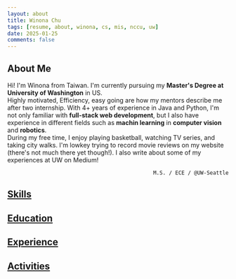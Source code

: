 ```yaml
---
layout: about
title: Winona Chu
tags: [resume, about, winona, cs, mis, nccu, uw]
date: 2025-01-25
comments: false
---
```



<h2 id="about" class="resume-title">About Me</h2>
<div class="myrow">
    <div class="col-12" style="text-align:left">
        Hi! I'm Winona from Taiwan. I'm currently pursuing my <strong>Master's Degree at University of Washington</strong> in US.<br/>
        Highly motivated, Efficiency, easy going are how my mentors describe me after two internship. With 4+ years of experience in Java and Python, I'm not only familiar with <strong>full-stack web development</strong>, but I also have experience in different fields such as <strong>machin learning</strong> in <strong>computer vision</strong> and <strong>robotics</strong>.<br/>
        <!-- and a proven track record in developing full stack software function and optimizing computer vision model performance. My research interests include software development, edge computing, human-computer interaction and machine learning in computer vision.<br/> -->
        During my free time, I enjoy playing basketball, watching TV series, and taking city walks. I'm lowkey trying to record movie reviews on my website (there's not much there yet though!). I also write about some of my experiences at UW on Medium!
    </div>
</div>
<p style="text-align:right">
    <code class="code-tag"> M.S. / ECE / @UW-Seattle</code>
</p>

<!-- Skills -->
<h2 id="ski-title" class="resume-title">
    <a id="ski-sec" href="#ski-title" onclick="expand_section('ski')">Skills <i id="ski-icon" class="fa fa-plus-square"></i></a>
</h2>
<div id="ski" style="display: none">
    <div class="myrow no-margin">
        <div class="col-xs-12 col-sm-12 col-md-4 col-lg-3" style="text-align:left;">
            <strong>Languages</strong>
        </div>
        <div class="col-xs-12 col-sm-12 col-md-8 col-lg-9" style="text-align:left;" >
            <code class="code-tag">OOP</code>
            <code class="code-tag">Python</code>
            <code class="code-tag">Java</code>
            <code class="code-tag">SQL</code>
            <code class="code-tag">HTML/CSS</code>
            <code class="code-tag">Javascript</code>
            <code class="code-tag">PHP</code>
            <code class="code-tag">C#</code>
        </div>
    </div>
    <div class="myrow no-margin" style="vertical-align: middle;">
        <div class="col-xs-12 col-sm-12 col-md-4 col-lg-3" style="text-align:left;">
            <strong>Tools</strong>
        </div>
        <div class="col-xs-12 col-sm-12 col-md-8 col-lg-9" style="text-align:left;" >
            <code class="code-tag">Git</code>
            <code class="code-tag">GitHub</code>
            <code class="code-tag">Docker</code>
            <code class="code-tag">Vim</code>
            <code class="code-tag">Postman</code>
            <code class="code-tag">VS code</code>
            <code class="code-tag">Visual Studio</code>
            <code class="code-tag">Eclipse</code>
            <code class="code-tag">Beaver</code>
            <code class="code-tag">Notion</code>
            <code class="code-tag">Unity</code>
        </div>
    </div>
    <div class="myrow no-margin" style="vertical-align: middle;">
        <div class="col-xs-12 col-sm-12 col-md-4 col-lg-3" style="text-align:left;">
            <strong>Web Development</strong>
        </div>
        <div class="col-xs-12 col-sm-12 col-md-8 col-lg-9" style="text-align:left;" >
            <code class="code-tag">React</code>
            <code class="code-tag">Restful API</code>
            <code class="code-tag">FastAPI</code>
            <code class="code-tag">AWS</code>
        </div>
    </div>
    <div class="myrow no-margin" style="vertical-align: middle;">
        <div class="col-xs-12 col-sm-12 col-md-4 col-lg-3" style="text-align:left;">
            <strong>Database</strong>
        </div>
        <div class="col-xs-12 col-sm-12 col-md-8 col-lg-9" style="text-align:left;" >
            <code class="code-mtagargin">MySQL</code>
            <code class="code-tag">MSSQL</code>
            <code class="code-tag">PostgreSQL</code>
        </div>
    </div>
    <div class="myrow no-margin" style="vertical-align: middle;">
        <div class="col-xs-12 col-sm-12 col-md-4 col-lg-3" style="text-align:left;">
            <strong>Machine Learning</strong>
        </div>
        <div class="col-xs-12 col-sm-12 col-md-8 col-lg-9" style="text-align:left;" >
            <code class="code-mtagargin">PyTorch</code>
            <code class="code-tag">TensorFlow</code>
        </div>
    </div>
    <div class="myrow no-margin" style="vertical-align: middle;">
        <div class="col-xs-12 col-sm-12 col-md-4 col-lg-3" style="text-align:left;">
            <strong>Data Analysis</strong>
        </div>
        <div class="col-xs-12 col-sm-12 col-md-8 col-lg-9" style="text-align:left;" >
            <code class="code-tag">Matplotlib</code>
            <code class="code-tag">Scikit-learn</code>
            <code class="code-tag">Looker Studio</code>
            <code class="code-tag">Tableau</code>
        </div>
    </div>
</div>

<!-- Education -->
<h2 id="edu-title" class="resume-title">
    <a id="edu-sec" href="#edu-title" onclick="expand_section('edu')">Education <i id="edu-icon" class="fa fa-plus-square"></i></a>
</h2>
<div id="edu" style="display: none">
    <div id="row-edu-1" class="myrow hover">
        <!-- Time Range / Institution / Location -->
        <div class="col-xs-12 col-sm-12 col-md-12 col-lg-2">Sep. 2024 - Mar. 2026</div>
        <!-- <div class="col-xs-12 col-sm-6 col-md-6 col-lg-6" onclick="expand('edu-1')" style="cursor:pointer"><strong>University of Washington</strong></div> -->
        <div class="col-xs-12 col-sm-6 col-md-6 col-lg-6"><strong>University of Washington (UW)</strong></div>
        <div class="col-xs-12 col-sm-6 col-md-6 col-lg-4 text-xs-left text-sm-right text-md-right text-lg-right"><i class="fa fa-map-marker add-margin"></i>Seattle, WA, USA</div>
        <!-- Title -->
        <div class="col-lg-2"></div>
        <div class="col-xs-12 col-sm-12 col-md-12 col-lg-10">M.S. in Electrical and Computer Engineering <code>GPA: 3.86 / 4.0</code></div>
        <div class="col-lg-2"></div>
        <div class="col-xs-12 col-sm-12 col-md-12 col-lg-10" style="font-size:15.5px">
            <!-- <li>Advisors: <a href="https://www.linkedin.com/in/mung-chiang-9511445/" target= "_blank">Prof. Mung Chiang</a>, <a href="https://kimkt.com/" target= "_blank"> Prof. Kwang Taik Kim</a></li> -->
            <li>Capstone Project: Organization and Analysis of Battery Data from Heterogenous Sources with
                 <strong>Astrolabe Analytics</strong></li>
            <li>Coursework: AI For Mobile Robots, Large Language Models, Embedded System, VR Application</li>
        </div>
    </div><div id="row-edu-2" class="myrow hover">
        <!-- Time Range / Institution / Location -->
        <div class="col-xs-12 col-sm-12 col-md-12 col-lg-2">Sep. 2020 - Jan. 2024</div>
        <!-- <div class="col-xs-12 col-sm-6 col-md-6 col-lg-6" onclick="expand('edu-1')" style="cursor:pointer"><strong>University of Washington</strong></div> -->
        <div class="col-xs-12 col-sm-6 col-md-6 col-lg-6"><strong>National Chengchi University (NCCU)</strong></div>
        <div class="col-xs-12 col-sm-6 col-md-6 col-lg-4 text-xs-left text-sm-right text-md-right text-lg-right"><i class="fa fa-map-marker add-margin"></i>Taipei, Taiwan</div>
        <!-- Title -->
        <div class="col-lg-2"></div>
        <div class="col-xs-12 col-sm-12 col-md-12 col-lg-10">B.S. in Management Information System <code>GPA: 4.04 / 4.3</code></div>
        <div class="col-lg-2"></div>
        <div class="col-xs-12 col-sm-12 col-md-12 col-lg-10" style="font-size:15.5px">
            <li>Advisors: <a href="https://ah.lib.nccu.edu.tw/scholar?id=8514&locale=zh_TW" target= "_blank">Prof. Shih-Yi Chien</a></li>
            <li>Coursework: Data Structure, Algorithms, Operating System, Database Management Systems</li>
        </div>
    </div>
</div>

 <!-- Experience -->
<h2 id="exp-title" class="resume-title"><a id="exp-sec" href="#exp-title" onclick="expand_section('exp')">Experience <i id="exp-icon" class="fa fa-plus-square"></i></a>
    <!-- <a id="exp-detail" href="#" onclick="show_detail(this.id, ['hide-1', 'hide-2', 'hide-3', 'hide-4', 'hide-5', 'hide-6', 'hide-7'])" style="display: none"><i id="exp-detail-1" class="fa fa-toggle-off"></i></a> -->
</h2>
<div id="exp" style="display:none">
    <!-- Read Mode Control -->
    <strong>
        <code>
        Category: 
        <a id="all" onclick="highlight(this.id)" style="margin-left: 10px;">All</a> 
        <a class="txt-ignore" id="work" onclick="highlight(this.id)" style="margin-left: 10px;"> Industry</a> 
        <a class="txt-ignore" id="proj" onclick="highlight(this.id)" style="margin-left: 10px;"> Course Project</a>
        </code>
    </strong>
    <!-- UW -->
    <div id="row-exp-1" class="myrow hover">
        <!-- Time Range / Title / Location -->
        <div class="col-xs-12 col-sm-12 col-md-12 col-lg-2">Jan. 2025 - Jun. 2025</div>
        <div class="col-xs-12 col-sm-6 col-md-6 col-lg-8"><strong>UW Capstone Project: A Cloud-Based Multimodal Data Ingestion Platform for Time Series, Cycling, and Open-Circuit Battery Data</strong></div>
        <div class="col-xs-12 col-sm-6 col-md-6 col-lg-2 text-xs-left text-sm-right text-md-right text-lg-right"><i class="fa fa-map-marker add-margin"></i>Seattle, WA, USA</div>
        <!-- Position -->
        <div class="col-lg-2"></div>
        <div class="col-xs-12 col-sm-12 col-md-12 col-lg-10">Full-stack Engineer</div>
         <!-- Description -->
        <div class="col-lg-2"></div>
        <div class="col-xs-12 col-sm-12 col-md-12 col-lg-10" style="font-size:15.5px">
            <div class="description">
                <li>Architected a modular data processing pipeline (extract → clean → standardize → split) triggered via FastAPI endpoints and backed by S3-based file storage and PostgreSQL metadata tracking.</li>
                <li>Implemented the frontend using React with dynamic routing and secure authentication via OAuth2, providing clients with isolated access to project-specific data.</li>
                <li>Designed and implemented comprehensive RESTful API architecture with 15+ endpoints handling multimodal data ingestion, user authentication, and real-time processing status tracking.</li>
                <li>Deployed and configured AWS EC2 instances with PostgreSQL database integration, ensuring secure cloud infrastructure for production-grade data storage and retrieval.</li>
                <li>Leveraged OpenAI’s GPT API to intelligently match and standardize noisy or non-uniform column names across datasets, improving automation accuracy and reducing manual data mapping effort.</li>
            </div>
        </div>
        <!-- Tags -->
        <div class="col-lg-2"></div>
        <div class="col-xs-12 col-sm-12 col-md-12 col-lg-10">
            <i class="fa fa-hashtag hash-tag-spacing"></i>
            <code id="tag-proj1-1">Software Development</code>
            <code id="tag-proj1-2">Data Science</code>
            <code id="tag-proj1-2">Web Development</code>
            <code id="tag-proj1-2">REST API</code>
        </div>
    </div>
    <!-- NCCU Graduated Project -->
    <div id="row-exp-proj2" class="myrow hover">
        <!-- Time Range / Title / Location -->
        <div class="col-xs-12 col-sm-12 col-md-12 col-lg-2">Apr. 2022 - Dec. 2023</div>
        <div class="col-xs-12 col-sm-6 col-md-6 col-lg-8"><strong>NCCU Graduate Project: MR Application - Color vision deficiency Assistance</strong></div>
        <div class="col-xs-12 col-sm-6 col-md-6 col-lg-2 text-xs-left text-sm-right text-md-right text-lg-right"><i class="fa fa-map-marker add-margin"></i>Taipei, Taiwan</div>
        <!-- Position -->
        <div class="col-lg-2"></div>
        <div class="col-xs-12 col-sm-12 col-md-12 col-lg-10">Software Developer</div>
        <!-- Description -->
        <div class="col-lg-2"></div>
        <div class="col-xs-12 col-sm-12 col-md-12 col-lg-10" style="font-size:15.5px">
            <div class="description">
                <li>Developed a color adjustment software module for Hololens2 mixed reality goggles, designed to assist individuals with color deficiency in specialized environments such as chemical laboratories, utilizing Unity and C# technologies.</li>
                <li>Implemented TensorFlow Object Detection API to accurately identify laboratory glassware, achieving a precision of 94% mAP in object recognition.</li>
                <li>Built a partial frame color adjustment function using a custom color transformation matrix within the Unity development environment with C#.</li>
                <li>Optimized device integration through Socket programming and C# Coroutines, successfully reducing screen synchronization latency between remote devices and local servers by 100 ms.</li>
                <li>Secured First Place in the 2023 National Universities Innovation Competition.</li>
                <li>GitHub Repo =>
                    <a href="https://github.com/winona1111/UnitywithOD" style="text-decoration:none" target="_blank"><code class="code-link" id="link-se-iot"><i class="fa fa-github"></i> UnitywithOD</code></a>
                </li>
            </div>
        </div>
        <!-- Tags -->
        <div class="col-lg-2"></div>
        <div class="col-xs-12 col-sm-12 col-md-12 col-lg-10">
            <i class="fa fa-hashtag hash-tag-spacing"></i>
            <code id="tag-proj2-1">Software Development</code>
            <code id="tag-proj2-2">C#</code>
            <code id="tag-proj2-3">Unity</code>
            <code id="tag-proj2-4">TensorFlow</code>
            <code id="tag-proj2-5">Edge Device</code>
        </div>
    </div>
    <!-- Hauliteq -->
    <div id="row-exp-work1" class="myrow hover">
        <!-- Time Range / Title / Location -->
        <div class="col-xs-12 col-sm-12 col-md-12 col-lg-2">Aug. 2023 - Dec. 2023</div>
        <div class="col-xs-12 col-sm-6 col-md-6 col-lg-6"><strong>Hualiteq International Co.</strong></div>
        <div class="col-xs-12 col-sm-6 col-md-6 col-lg-4 text-xs-left text-sm-right text-md-right text-lg-right"><i class="fa fa-map-marker add-margin"></i>Taipei, Taiwan</div>
        <!-- Position -->
        <div class="col-lg-2"></div>
        <div class="col-xs-12 col-sm-12 col-md-12 col-lg-10">Software Research and Development Intern</div>
        <!-- Description -->
        <div class="col-lg-2"></div>
        <div class="col-xs-12 col-sm-12 col-md-12 col-lg-10" style="font-size:15.5px">
            <div class="description">
                <li>Developed backend logic for an IVR system using JavaScript and MSSQL, and implemented dynamic voice response generation through Google TTS API integration, enabling real-time, personalized user interactions.</li>
                <li>Documented system integration workflows and GitLab CI practices for team-wide adoption.</li>
            </div>
        </div>
        <!-- Tags -->
        <div class="col-lg-2"></div>
        <div class="col-xs-12 col-sm-12 col-md-12 col-lg-10">
            <i class="fa fa-hashtag hash-tag-spacing"></i>
            <code id="tag-work1-1">Software Development</code>
            <code id="tag-work1-2">JavaScript</code>
            <code id="tag-work1-3">MS SQL</code>
            <code id="tag-work1-4">IVR</code>
            <code id="tag-work1-5">Technical Documentation</code>
        </div>
    </div>
    <!-- Innodisk -->
    <div id="row-exp-work2" class="myrow hover">
        <!-- Time Range / Title / Location -->
        <div class="col-xs-12 col-sm-12 col-md-12 col-lg-2">Jul. 2022 - Aug. 2022</div>
        <div class="col-xs-12 col-sm-6 col-md-6 col-lg-6"><strong>Innodisk Co.</strong></div>
        <div class="col-xs-12 col-sm-6 col-md-6 col-lg-4 text-xs-left text-sm-right text-md-right text-lg-right"><i class="fa fa-map-marker add-margin"></i>Taipei, Taiwan</div>
        <!-- Position -->
        <div class="col-lg-2"></div>
        <div class="col-xs-12 col-sm-12 col-md-12 col-lg-10">Software Research and Development Intern</div>
        <!-- Description -->
        <div class="col-lg-2"></div>
        <div class="col-xs-12 col-sm-12 col-md-12 col-lg-10" style="font-size:15.5px">
            <div class="description">
                <li>Expanded image dataset by 4.5 times using LabelImg and data augmentation techniques, improving model training efficiency.</li>
                <li>Converted YOLOv4-tiny and earlier Darknet-based models into ONNX format to enable compatibility with hardware acceleration tools; optimized inference deployment on Xilinx KV260 via Vitis-AI, achieving 95\% mAP at 0.45 IoU and improving inference speed by 50+ FPS.</li>
                <li>Developed a Python-based unit testing for the team project, enhancing error detection.</li>
                <li>Containerized project using Docker on Linux to reduce environment-related issues during deployment.</li>
            </div>
        </div>
        <!-- Tags -->
        <div class="col-lg-2"></div>
        <div class="col-xs-12 col-sm-12 col-md-12 col-lg-10">
            <i class="fa fa-hashtag hash-tag-spacing"></i>
            <code id="tag-wor2-1">Machine Learning</code>
            <code id="tag-work2-2">Object Detection</code>
            <code id="tag-work2-3">Python</code>
            <code id="tag-work2-4">Unit Test</code>
            <code id="tag-work2-5">Linux</code>
        </div>
    </div>
    <!-- Transnational vaccination verification system -->
    <div id="row-exp-proj3" class="myrow hover">
        <!-- Time Range / Title / Location -->
        <div class="col-xs-12 col-sm-12 col-md-12 col-lg-2">Apr. 2022 - Jun. 2022</div>
        <div class="col-xs-12 col-sm-6 col-md-6 col-lg-6"><strong>Transnational vaccination verification system</strong></div>
        <div class="col-xs-12 col-sm-6 col-md-6 col-lg-4 text-xs-left text-sm-right text-md-right text-lg-right"><i class="fa fa-map-marker add-margin"></i>Taipei, Taiwan</div>
        <!-- Position -->
        <div class="col-lg-2"></div>
        <div class="col-xs-12 col-sm-12 col-md-12 col-lg-10">Back-end Developer</div>
        <!-- Description -->
        <div class="col-lg-2"></div>
        <div class="col-xs-12 col-sm-12 col-md-12 col-lg-10" style="font-size:15.5px">
            <div class="description">
                <li>Developed a comprehensive web platform providing integrated travel and vaccination information for cross-border entry requirements during the COVID-19 pandemic.</li>
                <li>Implemented a robust MySQL database to centralize and manage international travel and entry regulations, utilizing PHP to dynamically render and access critical information.</li>
                <li>Designed an interactive user interface featuring registration and commenting functionalities, enabling collaborative knowledge sharing and real-time information updates for travelers.</li>
            </div>
        </div>
        <!-- Tags -->
        <div class="col-lg-2"></div>
        <div class="col-xs-12 col-sm-12 col-md-12 col-lg-10">
            <i class="fa fa-hashtag hash-tag-spacing"></i>
            <code id="tag-proj3-1">Software Development</code>
            <code id="tag-proj3-2">MySQL</code>
            <code id="tag-proj3-3">PHP</code>
            <code id="tag-proj3-3">HTML</code>
        </div>
    </div>
    <!-- Money Grabber -->
    <div id="row-exp-proj4" class="myrow hover">
        <!-- Time Range / Title / Location -->
        <div class="col-xs-12 col-sm-12 col-md-12 col-lg-2">Feb. 2021 - Jun. 2021</div>
        <div class="col-xs-12 col-sm-6 col-md-6 col-lg-6"><strong>Money Grabber</strong></div>
        <div class="col-xs-12 col-sm-6 col-md-6 col-lg-4 text-xs-left text-sm-right text-md-right text-lg-right"><i class="fa fa-map-marker add-margin"></i>Taipei, Taiwan</div>
        <!-- Position -->
        <div class="col-lg-2"></div>
        <div class="col-xs-12 col-sm-12 col-md-12 col-lg-10">Developer</div>
        <!-- Description -->
        <div class="col-lg-2"></div>
        <div class="col-xs-12 col-sm-12 col-md-12 col-lg-10" style="font-size:15.5px">
            <div class="description">
                <li>Developed a location-based restaurant discovery application for campus environments using Java in Eclipse, designed to assist new students in quickly exploring local dining options.</li>
                <li>Implemented web scraping techniques utilizing Python's Selenium and BeautifulSoup libraries to aggregate comprehensive restaurant information from Google Map.</li>
                <li>Enhanced user experience by integrating Google Maps API, providing interactive geographical visualization and refined interface design for seamless restaurant exploration.</li>
            </div>
        </div>
        <!-- Tags -->
        <div class="col-lg-2"></div>
        <div class="col-xs-12 col-sm-12 col-md-12 col-lg-10">
            <i class="fa fa-hashtag hash-tag-spacing"></i>
            <code id="tag-proj4-1">Software Development</code>
            <code id="tag-proj4-2">Web scraping</code>
            <code id="tag-proj4-3">Python</code>
            <code id="tag-proj4-4">Selenium</code>
            <code id="tag-proj4-5">API</code>
        </div>
    </div>
</div>

<!-- Activities Experience -->
<h2 id="act-title" class="resume-title">
    <a id="act-sec" href="#act-title" onclick="expand_section('act')">Activities <i id="act-icon" class="fa fa-plus-square"></i></a>
</h2>
<div id="act" style="display: none">
    <div id="row-act-1" class="myrow hover">
        <!-- Time Range / Title / Location -->
        <div class="col-xs-12 col-sm-12 col-md-12 col-lg-2">Jun. 2022 - Jun. 2023</div>
        <div class="col-xs-12 col-sm-6 col-md-6 col-lg-6"><strong>NCCU Data Analytics Club</strong></div>
        <div class="col-xs-12 col-sm-6 col-md-6 col-lg-4 text-xs-left text-sm-right text-md-right text-lg-right"><i class="fa fa-map-marker add-margin"></i>Taipei, Taiwan</div>
        <!-- Position -->
        <div class="col-lg-2"></div>
        <div class="col-xs-12 col-sm-12 col-md-12 col-lg-10">Marketing Team</div>
        <!-- Description -->
        <div class="col-lg-2"></div>
        <div class="col-xs-12 col-sm-12 col-md-12 col-lg-10" style="font-size:15.5px">
            <div class="description">
                <li>Used data analysis skills and Looker Studio to analyze the marketing effect of the community background data.</li>
                <li>Used Adobe illustrator and Photoshop to produce social media graphic.</li>
            </div>
        </div>
    </div>
    <div id="row-act-1" class="myrow hover">
        <!-- Time Range / Title / Location -->
        <div class="col-xs-12 col-sm-12 col-md-12 col-lg-2">Jun. 2022 - Jun. 2023</div>
        <div class="col-xs-12 col-sm-6 col-md-6 col-lg-6"><strong>NCCU Commerce Career Ambassador</strong></div>
        <div class="col-xs-12 col-sm-6 col-md-6 col-lg-4 text-xs-left text-sm-right text-md-right text-lg-right"><i class="fa fa-map-marker add-margin"></i>Taipei, Taiwan</div>
        <!-- Position -->
        <div class="col-lg-2"></div>
        <div class="col-xs-12 col-sm-12 col-md-12 col-lg-10">Head of Design Dept. | Marketing Dept.</div>
        <!-- Description -->
        <div class="col-lg-2"></div>
        <div class="col-xs-12 col-sm-12 col-md-12 col-lg-10" style="font-size:15.5px">
            <div class="description">
                <li>Cultivated leadership and program management skill.</li>
                <li>Coordinating the design and publicity of the three major activities of NCCU: 'Baozhong Tea Festival', the Christmas event, Commerce College 'Elite Seed Camp".</li>
                <li>Designed the main visual of the Christmas event, and the participation rate of the activities was 12 times last year.</li>
                <li>Served as an Adobe illustrator introductory lecturer.</li>
            </div>
        </div>
    </div>
</div>